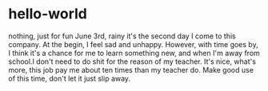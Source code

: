 # hello-world
nothing, just for fun
June 3rd, rainy 
it's the second day I come to this company. At the begin, I feel sad and unhappy. However, with time goes by, I think it's a chance for me to learn something new, and when I'm away from school.I don't need to do shit for the reason of my teacher. It's nice, what's more, this job pay me about ten times than my teacher do.
Make good use of this time, don't let it just slip away.
